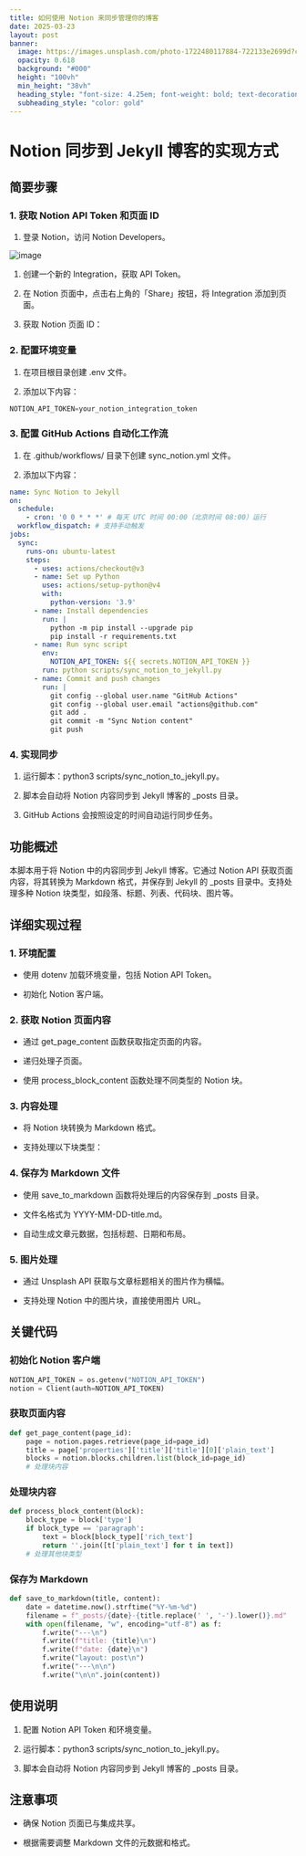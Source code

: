 ```yaml
---
title: 如何使用 Notion 来同步管理你的博客
date: 2025-03-23
layout: post
banner:
  image: https://images.unsplash.com/photo-1722480117884-722133e2699d?crop=entropy&cs=tinysrgb&fit=max&fm=jpg&ixid=M3w2OTIwMzJ8MHwxfHJhbmRvbXx8fHx8fHx8fDE3NDI3MTgyMTF8&ixlib=rb-4.0.3&q=80&w=1080
  opacity: 0.618
  background: "#000"
  height: "100vh"
  min_height: "38vh"
  heading_style: "font-size: 4.25em; font-weight: bold; text-decoration: underline"
  subheading_style: "color: gold"
---
```


# Notion 同步到 Jekyll 博客的实现方式

## 简要步骤

### 1. 获取 Notion API Token 和页面 ID

1. 登录 Notion，访问 Notion Developers。

![image](https://prod-files-secure.s3.us-west-2.amazonaws.com/a7a0cc5a-89b9-4cda-8686-1fba0ca52f40/d19c1afe-dea5-4312-9333-786b0ba83054/image.png?X-Amz-Algorithm=AWS4-HMAC-SHA256&X-Amz-Content-Sha256=UNSIGNED-PAYLOAD&X-Amz-Credential=ASIAZI2LB4666RHQZAKE%2F20250323%2Fus-west-2%2Fs3%2Faws4_request&X-Amz-Date=20250323T082331Z&X-Amz-Expires=3600&X-Amz-Security-Token=IQoJb3JpZ2luX2VjEHgaCXVzLXdlc3QtMiJIMEYCIQDnyp39NK4jCQbHu0bo6HxY6OyWxh5lv7tMNygNMxDwpwIhALB8zHtlCSMaxGgfWXmIkL8Z5RjmrRPQQMkTeEwxSU0yKogECNH%2F%2F%2F%2F%2F%2F%2F%2F%2F%2FwEQABoMNjM3NDIzMTgzODA1IgwG9%2FCQ3gWaYbA7YuUq3AOxPwGWb5S7wpQrK%2FCLEI6PQmbYBXPjdvxaRE%2BOMchtI4TW9EndlbZvFAgyrPZoU%2FyxcaaKz6vOLY%2BrRnMxQXb10V5Hh7CJgBKMbQFePCp4x%2Frs5gljLv7O8SQxh8rTNXJsQk86VtfM6X2qmR9iiKPzsDucKsAhTL1rZ2j8hBGPikbf%2FhXzE5sCduD9BYqV7BFx7hFqZXkGEpKTrhjIV51JWE3gFb9dSZ3O6tzAKpF7eoDqwnuIKjXO7VZtNErHdL0%2BvYcNpLNAGRERtim%2F%2B1JI3inViwnxhLirif2fBaL5zO7K4CpDKajXb%2BNJEcVpeINRdndEDGvMdIRLX2YCBMyLtbr9vh1d%2BJJ0fcDuRCiaBLSzgOjhmFkMLnSrbfgyFlHjT4QHXjWUXuimtnl4Nlkgjnk7w1ttcr%2BOx98zzDqaIaOncyypbwqGM%2FIA2jn54LG2kdpPWe8OSNW8vaitp3j8AtqypmrbjpFZhzhXTGsYycOf3i2mvhcZqouIKCFccYp2cz8UhrL%2FzWpt0S%2B1qJKI87CBUKmCPEWWtqV4UXfEaaa3rj1iNqn%2FRfBxFbENxy7LmTfQ9WnXJQMEIyNwvoxBeTstHhSfJ1Af0sfhqiSICYZmN%2FvBrhWLNOFXtjDx8v6%2BBjqkAcxp%2BjuNSA0ohkqoSYTHwEdKajrV12bOE7u2vTJYo0o59zXscLBW53JkGeIEERXgjq914%2FLj%2FiiZ8%2FQcTX%2B%2Ba5Vu6JrcHl3VYmH5WJCwi3dzbL%2B7DbTuOA3gfnDDw%2BWzKGjh%2BnI3U951NVRdWlI0Gs1VY%2FQr6aaHz6X0Wp2BiWEbpRvwAdKO86gPyvgdhRrbiuuojdGVEF0l0fd8yDs0a8yLebQL&X-Amz-Signature=3c436511a32d3be8a40ff76626228d22e6a2260e36b6c327d361f15c17d3c198&X-Amz-SignedHeaders=host&x-id=GetObject)

1. 创建一个新的 Integration，获取 API Token。

1. 在 Notion 页面中，点击右上角的「Share」按钮，将 Integration 添加到页面。

1. 获取 Notion 页面 ID：


### 2. 配置环境变量

1. 在项目根目录创建 .env 文件。

1. 添加以下内容：

```javascript
NOTION_API_TOKEN=your_notion_integration_token
```

### 3. 配置 GitHub Actions 自动化工作流

1. 在 .github/workflows/ 目录下创建 sync_notion.yml 文件。

1. 添加以下内容：

```yaml
name: Sync Notion to Jekyll
on:
  schedule:
    - cron: '0 0 * * *' # 每天 UTC 时间 00:00（北京时间 08:00）运行
  workflow_dispatch: # 支持手动触发
jobs:
  sync:
    runs-on: ubuntu-latest
    steps:
      - uses: actions/checkout@v3
      - name: Set up Python
        uses: actions/setup-python@v4
        with:
          python-version: '3.9'
      - name: Install dependencies
        run: |
          python -m pip install --upgrade pip
          pip install -r requirements.txt
      - name: Run sync script
        env:
          NOTION_API_TOKEN: ${{ secrets.NOTION_API_TOKEN }}
        run: python scripts/sync_notion_to_jekyll.py
      - name: Commit and push changes
        run: |
          git config --global user.name "GitHub Actions"
          git config --global user.email "actions@github.com"
          git add .
          git commit -m "Sync Notion content"
          git push
```

### 4. 实现同步

1. 运行脚本：python3 scripts/sync_notion_to_jekyll.py。

1. 脚本会自动将 Notion 内容同步到 Jekyll 博客的 _posts 目录。

1. GitHub Actions 会按照设定的时间自动运行同步任务。

## 功能概述

本脚本用于将 Notion 中的内容同步到 Jekyll 博客。它通过 Notion API 获取页面内容，将其转换为 Markdown 格式，并保存到 Jekyll 的 _posts 目录中。支持处理多种 Notion 块类型，如段落、标题、列表、代码块、图片等。

## 详细实现过程

### 1. 环境配置

- 使用 dotenv 加载环境变量，包括 Notion API Token。

- 初始化 Notion 客户端。

### 2. 获取 Notion 页面内容

- 通过 get_page_content 函数获取指定页面的内容。

- 递归处理子页面。

- 使用 process_block_content 函数处理不同类型的 Notion 块。

### 3. 内容处理

- 将 Notion 块转换为 Markdown 格式。

- 支持处理以下块类型：


### 4. 保存为 Markdown 文件

- 使用 save_to_markdown 函数将处理后的内容保存到 _posts 目录。

- 文件名格式为 YYYY-MM-DD-title.md。

- 自动生成文章元数据，包括标题、日期和布局。

### 5. 图片处理

- 通过 Unsplash API 获取与文章标题相关的图片作为横幅。

- 支持处理 Notion 中的图片块，直接使用图片 URL。

## 关键代码

### 初始化 Notion 客户端

```python
NOTION_API_TOKEN = os.getenv("NOTION_API_TOKEN")
notion = Client(auth=NOTION_API_TOKEN)
```

### 获取页面内容

```python
def get_page_content(page_id):
    page = notion.pages.retrieve(page_id=page_id)
    title = page['properties']['title']['title'][0]['plain_text']
    blocks = notion.blocks.children.list(block_id=page_id)
    # 处理块内容
```

### 处理块内容

```python
def process_block_content(block):
    block_type = block['type']
    if block_type == 'paragraph':
        text = block[block_type]['rich_text']
        return ''.join([t['plain_text'] for t in text])
    # 处理其他块类型
```

### 保存为 Markdown

```python
def save_to_markdown(title, content):
    date = datetime.now().strftime("%Y-%m-%d")
    filename = f"_posts/{date}-{title.replace(' ', '-').lower()}.md"
    with open(filename, "w", encoding="utf-8") as f:
        f.write("---\n")
        f.write(f"title: {title}\n")
        f.write(f"date: {date}\n")
        f.write("layout: post\n")
        f.write("---\n\n")
        f.write("\n\n".join(content))
```

## 使用说明

1. 配置 Notion API Token 和环境变量。

1. 运行脚本：python3 scripts/sync_notion_to_jekyll.py。

1. 脚本会自动将 Notion 内容同步到 Jekyll 博客的 _posts 目录。

## 注意事项

- 确保 Notion 页面已与集成共享。

- 根据需要调整 Markdown 文件的元数据和格式。